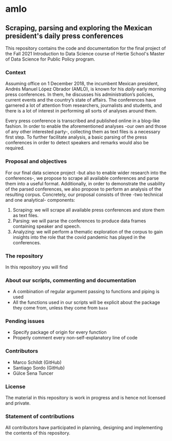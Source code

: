 # amlo
## Scraping, parsing and exploring the Mexican president's daily press conferences


This repository contains the code and documentation for the final project of the Fall 2021 Introduction to Data Science course of Hertie School's Master of Data Science for Public Policy program.

### Context

Assuming office on 1 December 2018, the incumbent Mexican president, Andrés Manuel López Obrador (AMLO), is known for his _daily_ early morning press conferences. In them, he discusses his administration’s policies, current events and the country’s state of affairs. The conferences have garnered a lot of attention from researchers, journalists and students, and there is a lot of interest in performing all sorts of analyses around them.

Every press conference is transcribed and published online in a blog-like fashion. In order to enable the aforementioned analyses -our own and those of any other interested party-, collecting them as text files is a necessary first step. To further facilitate analysis, a basic parsing of the press conferences in order to detect speakers and remarks would also be required.

### Proposal and objectives

For our final data science project -but also to enable wider research into the conferences-, we propose to scrape all available conferences and parse them into a useful format. Additionally, in order to demonstrate the usability of the parsed conferences, we also propose to perform an analysis of the resulting corpus. Concretely, our proposal consists of three -two technical and one analytical- components:

1.	Scraping: we will scrape all available press conferences and store them as text files.
2.	Parsing: we will parse the conferences to produce data frames containing speaker and speech.
3.	Analyzing: we will perform a thematic exploration of the corpus to gain insights into the role that the covid pandemic has played in the conferences.

### The repository

In this repository you will find

### About our scripts, commenting and documentation
- A combination of regular argument passing to functions and piping is used
- All the functions used in our scripts will be explicit about the package they come from, unless they come from `base`

### Pending issues
- Specify package of origin for every function
- Properly comment every non-self-explanatory line of code

### Contributors
- Marco Schildt (GitHub)
- Santiago Sordo (GitHub)
- Gülce Sena Tuncer

### License
The material in this repository is work in progress and is hence not licensed and private.

### Statement of contributions
All contributors have participated in planning, designing and implementing the contents of this repository.

